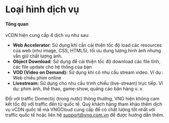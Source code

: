 # Loại hình dịch vụ

#### Tổng quan <a href="#loaihinhdichvu-tongquan" id="loaihinhdichvu-tongquan"></a>

vCDN hiện cung cấp 4 dịch vụ như sau:

* **Web Accelerator**: Sử dụng khi cần cải thiện tốc độ load các resources của web (như image, CSS, HTML5), tối ưu dung lượng hình ảnh nhưng vẫn giữ chất lượng ảnh.
* **Object Download**: Sử dụng để cải thiện tốc độ download các file tĩnh, các file update cho hệ thống của bạn&#x20;
* **VOD (Video on Demand):** Sử dụng khi có nhu cầu stream video. Ví dụ : Web chiếu phim online
* **Livestream:** Sử dụng cho nhu cầu trình chiếu (live-stream) trực tiếp. Ví dụ: phim ảnh, thể thao, game-show, quảng cáo bán hàng v..v.

Đối với traffic Domectic (trong nước) thông thường, VNG hiện không cam kết tốc độ với traffic đến từ quốc tế. Quý khách hàng tham khảo thêm dịch vụ vCDN quốc tế mà VNGCloud cung cấp để có chất lượng tốt nhất với traffic quốc tế hoặc liên hệ support@vng.com.vn để được hướng dẫn thêm.
